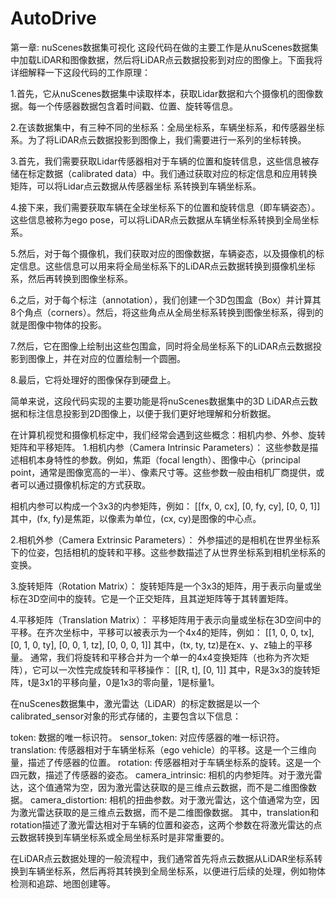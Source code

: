 # AutoDrive
第一章: nuScenes数据集可视化
这段代码在做的主要工作是从nuScenes数据集中加载LiDAR和图像数据，然后将LiDAR点云数据投影到对应的图像上。下面我将详细解释一下这段代码的工作原理：

 1.首先，它从nuScenes数据集中读取样本，获取Lidar数据和六个摄像机的图像数据。每一个传感器数据包含着时间戳、位置、旋转等信息。

 2.在该数据集中，有三种不同的坐标系：全局坐标系，车辆坐标系，和传感器坐标系。为了将LiDAR点云数据投影到图像上，我们需要进行一系列的坐标转换。

 3.首先，我们需要获取Lidar传感器相对于车辆的位置和旋转信息，这些信息被存储在标定数据（calibrated data）中。我们通过获取对应的标定信息和应用转换矩阵，可以将Lidar点云数据从传感器坐标   系转换到车辆坐标系。

 4.接下来，我们需要获取车辆在全球坐标系下的位置和旋转信息（即车辆姿态）。这些信息被称为ego pose，可以将LiDAR点云数据从车辆坐标系转换到全局坐标系。

 5.然后，对于每个摄像机，我们获取对应的图像数据，车辆姿态，以及摄像机的标定信息。这些信息可以用来将全局坐标系下的LiDAR点云数据转换到摄像机坐标系，然后再转换到图像坐标系。

 6.之后，对于每个标注（annotation），我们创建一个3D包围盒（Box）并计算其8个角点（corners）。然后，将这些角点从全局坐标系转换到图像坐标系，得到的就是图像中物体的投影。

 7.然后，它在图像上绘制出这些包围盒，同时将全局坐标系下的LiDAR点云数据投影到图像上，并在对应的位置绘制一个圆圈。

 8.最后，它将处理好的图像保存到硬盘上。

简单来说，这段代码实现的主要功能是将nuScenes数据集中的3D LiDAR点云数据和标注信息投影到2D图像上，以便于我们更好地理解和分析数据。


在计算机视觉和摄像机标定中，我们经常会遇到这些概念：相机内参、外参、旋转矩阵和平移矩阵。
1.相机内参（Camera Intrinsic Parameters）：
这些参数是描述相机本身特性的参数。例如，焦距（focal length）、图像中心（principal point，通常是图像宽高的一半）、像素尺寸等。这些参数一般由相机厂商提供，或者可以通过摄像机标定的方式获取。

相机内参可以构成一个3x3的内参矩阵，例如：
[[fx, 0, cx],
 [0, fy, cy],
 [0, 0, 1]]
 其中，(fx, fy)是焦距，以像素为单位，(cx, cy)是图像的中心点。

2.相机外参（Camera Extrinsic Parameters）：
外参描述的是相机在世界坐标系下的位姿，包括相机的旋转和平移。这些参数描述了从世界坐标系到相机坐标系的变换。

3.旋转矩阵（Rotation Matrix）：
旋转矩阵是一个3x3的矩阵，用于表示向量或坐标在3D空间中的旋转。它是一个正交矩阵，且其逆矩阵等于其转置矩阵。

4.平移矩阵（Translation Matrix）：
平移矩阵用于表示向量或坐标在3D空间中的平移。在齐次坐标中，平移可以被表示为一个4x4的矩阵，例如：
[[1, 0, 0, tx],
 [0, 1, 0, ty],
 [0, 0, 1, tz],
 [0, 0, 0, 1]]
其中，(tx, ty, tz)是在x、y、z轴上的平移量。
通常，我们将旋转和平移合并为一个单一的4x4变换矩阵（也称为齐次矩阵），它可以一次性完成旋转和平移操作：
[[R, t],
 [0, 1]]
其中，R是3x3的旋转矩阵，t是3x1的平移向量，0是1x3的零向量，1是标量1。


在nuScenes数据集中，激光雷达（LiDAR）的标定数据是以一个calibrated_sensor对象的形式存储的，主要包含以下信息：

token: 数据的唯一标识符。
sensor_token: 对应传感器的唯一标识符。
translation: 传感器相对于车辆坐标系（ego vehicle）的平移。这是一个三维向量，描述了传感器的位置。
rotation: 传感器相对于车辆坐标系的旋转。这是一个四元数，描述了传感器的姿态。
camera_intrinsic: 相机的内参矩阵。对于激光雷达，这个值通常为空，因为激光雷达获取的是三维点云数据，而不是二维图像数据。
camera_distortion: 相机的扭曲参数。对于激光雷达，这个值通常为空，因为激光雷达获取的是三维点云数据，而不是二维图像数据。
其中，translation和rotation描述了激光雷达相对于车辆的位置和姿态，这两个参数在将激光雷达的点云数据转换到车辆坐标系或全局坐标系时是非常重要的。

在LiDAR点云数据处理的一般流程中，我们通常首先将点云数据从LiDAR坐标系转换到车辆坐标系，然后再将其转换到全局坐标系，以便进行后续的处理，例如物体检测和追踪、地图创建等。
